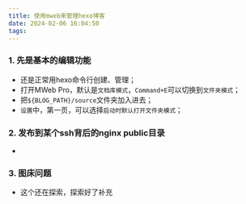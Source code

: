 ```yaml
---
title: 使用mweb来管理hexo博客
date: 2024-02-06 16:04:50
tags:
---
```


### 1. 先是基本的编辑功能

- 还是正常用hexo命令行创建、管理；
- 打开MWeb Pro，默认是`文档库模式`，`Command+E`可以切换到`文件夹模式`；
- 把`${BLOG_PATH}/source`文件夹加入进去；
- `设置`中，第一页，可以选择`启动时默认打开文件夹模式`；

### 2. 发布到某个ssh背后的nginx public目录

- 

### 3. 图床问题

- 这个还在探索，探索好了补充